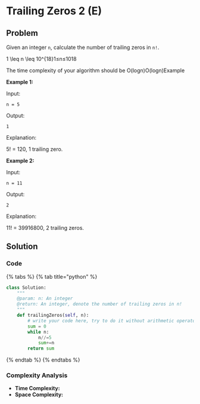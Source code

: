 # Trailing Zeros 2 \(E\)

## Problem

Given an integer `n`, calculate the number of trailing zeros in `n!`.

1 \leq n \leq 10^{18}1≤n≤10​18​​

The time complexity of your algorithm should be O\(logn\)O\(logn\)Example

**Example 1:**

Input:

```text
n = 5
```

Output:

```text
1
```

Explanation:

5! = 120, 1 trailing zero.

**Example 2:**

Input:

```text
n = 11
```

Output:

```text
2
```

Explanation:

11! = 39916800, 2 trailing zeros.

## Solution 

### Code

{% tabs %}
{% tab title="python" %}
```python
class Solution:
    """
    @param: n: An integer
    @return: An integer, denote the number of trailing zeros in n!
    """
    def trailingZeros(self, n):
        # write your code here, try to do it without arithmetic operators.
        sum = 0
        while n:
            n//=5
            sum+=n
        return sum
```
{% endtab %}
{% endtabs %}

### Complexity Analysis

* **Time Complexity:**
* **Space Complexity:**

